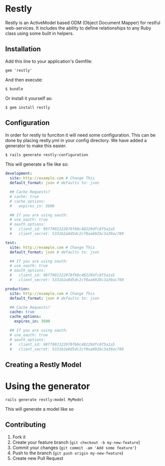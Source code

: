 # Restly

Restly is an ActiveModel based ODM (Object Document Mapper) for restful web-services. It includes the ability to define relationships to any Ruby class using some built in helpers.

## Installation

Add this line to your application's Gemfile:

    gem 'restly'

And then execute:

    $ bundle

Or install it yourself as:

    $ gem install restly

## Configuration
In order for restly to funciton it will need some configuration. This can be done by placing restly.yml in your config directory. We have added a generator to make this easier.

```sh
$ rails generate restly:configuration
```

This will generate a file like so:

```yaml
development:
  site: http://example.com # Change This
  default_format: json # defaults to: json

  ## Cache Requests?
  # cache: true
  # cache_options:
  #   expires_in: 3600

  ## If you are using oauth:
  # use_oauth: true
  # oauth_options:
  #   client_id: 98f7901322970fb0c40229dfc8f5a1a5
  #   client_secret: 5331b2a8d5dc2cf0aa692bc3a39ac789

test:
  site: http://example.com # Change This
  default_format: json # defaults to: json

  ## If you are using oauth:
  # use_oauth: true
  # oauth_options:
  #   client_id: 98f7901322970fb0c40229dfc8f5a1a5
  #   client_secret: 5331b2a8d5dc2cf0aa692bc3a39ac789

production:
  site: http://example.com # Change This
  default_format: json # defaults to: json

  ## Cache Requests?
  cache: true
  cache_options:
    expires_in: 3600

  ## If you are using oauth:
  # use_oauth: true
  # oauth_options:
  #   client_id: 98f7901322970fb0c40229dfc8f5a1a5
  #   client_secret: 5331b2a8d5dc2cf0aa692bc3a39ac789

```



## Creating a Restly Model

# Using the generator

```
rails generate restly:model MyModel
```

This will generate a model like so

## Contributing

1. Fork it
2. Create your feature branch (`git checkout -b my-new-feature`)
3. Commit your changes (`git commit -am 'Add some feature'`)
4. Push to the branch (`git push origin my-new-feature`)
5. Create new Pull Request
